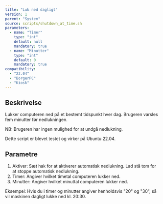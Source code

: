 ```yaml
---
title: "Luk ned dagligt"
version: 1
parent: "System"
source: scripts/shutdown_at_time.sh
parameters:
  - name: "Timer"
    type: "int"
    default: null
    mandatory: true
  - name: "Minutter"
    type: "int"
    default: 0
    mandatory: true
compatibility: 
  - "22.04"
  - "BorgerPC"
  - "Kiosk"
---
```


## Beskrivelse
Lukker computeren ned på et bestemt tidspunkt hver dag.
Brugeren varsles fem minutter før nedlukningen.

NB: Brugeren har ingen mulighed for at undgå nedlukning.

Dette script er blevet testet og virker på Ubuntu 22.04.

## Parametre
1. Aktiver: Sæt hak for at aktiverer automatisk nedlukning. Lad stå tom for at stoppe automatisk nedlukning.
2. Timer: Angiver hvilket timetal computeren lukker ned.
3. Minutter: Angiver hvilket minuttal computeren lukker ned.

Eksempel:
Hvis du i timer og minutter angiver henholdsvis "20" og "30", så vil maskinen dagligt lukke ned kl. 20:30.